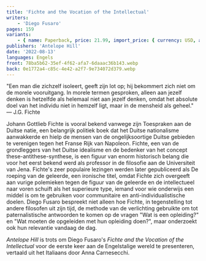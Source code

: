 ```yaml
---
title: 'Fichte and the Vocation of the Intellectual'
writers:
    - 'Diego Fusaro'
pages: 159
variants:
    - { name: Paperback, price: 21.99, import_price: { currency: USD, amount: 15.91 }, isbn: 978-1-956887-38-9, size: { height: 216, width: 140, depth: 9 }, supplier: 'Ex Libris' }
publishers: 'Antelope Hill'
date: '2022-08-13'
languages: Engels
front: 78ba5b62-35ef-4f62-afa7-6daaac36b143.webp
back: 0e1772a4-c85c-4e42-a2f7-9e734072d379.webp
---
```


"Een man die zichzelf isoleert, geeft zijn lot op; hij bekommert zich niet om de morele vooruitgang. In morele termen gesproken, alleen aan jezelf denken is hetzelfde als helemaal niet aan jezelf denken, omdat het absolute doel van het individu niet in hemzelf ligt, maar in de mensheid als geheel." — J.G. Fichte
 
Johann Gottlieb Fichte is vooral bekend vanwege zijn Toespraken aan de Duitse natie, een belangrijk politiek boek dat het Duitse nationalisme aanwakkerde en hielp de mensen van de ongelijksoortige Duitse gebieden te verenigen tegen het Franse Rijk van Napoleon. Fichte, een van de grondleggers van het Duitse idealisme en de bedenker van het concept these-antithese-synthese, is een figuur van enorm historisch belang die voor het eerst bekend werd als professor in de filosofie aan de Universiteit van Jena.
Fichte's zeer populaire lezingen werden later gepubliceerd als De roeping van de geleerde, een ironische titel, omdat Fichte zich overgeeft aan vurige polemieken tegen de figuur van de geleerde en de intellectueel naar voren schuift als het superieure type, iemand voor wie onderwijs een middel is om te gebruiken voor communitaire en anti-individualistische doelen. Diego Fusaro bespreekt niet alleen hoe Fichte, in tegenstelling tot andere filosofen uit zijn tijd, de methode van de verlichting gebruikte om tot paternalistische antwoorden te komen op de vragen "Wat is een opleiding?" en "Wat moeten de opgeleiden met hun opleiding doen?", maar onderzoekt ook hun relevantie vandaag de dag.

*Antelope Hill* is trots om Diego Fusaro's *Fichte and the Vocation of the Intellectual* voor de eerste keer aan de Engelstalige wereld te presenteren, vertaald uit het Italiaans door Anna Carnesecchi.
